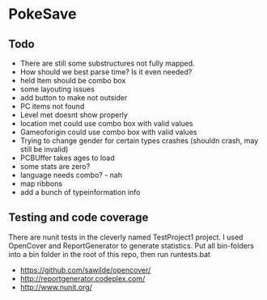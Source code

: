 PokeSave
========

Todo
----
* There are still some substructures not fully mapped.
* How should we best parse time? Is it even needed?
* held Item should be combo box
* some layouting issues
* add button to make not outsider
* PC items not found
* Level met doesnt show properly
* location met could use combo box with valid values
* Gameoforigin could use combo box with valid values
* Trying to change gender for certain types crashes (shouldn crash, may still be invalid)
* PCBUffer takes ages to load
* some stats are zero?
* language needs combo? - nah
* map ribbons
* add a bunch of typeinformation info

Testing and code coverage
-------------------------
There are nunit tests in the cleverly named TestProject1 project.
I used OpenCover and ReportGenerator to generate statistics.
Put all bin-folders into a bin folder in the root of this repo, then run runtests.bat

* https://github.com/sawilde/opencover/
* http://reportgenerator.codeplex.com/
* http://www.nunit.org/
